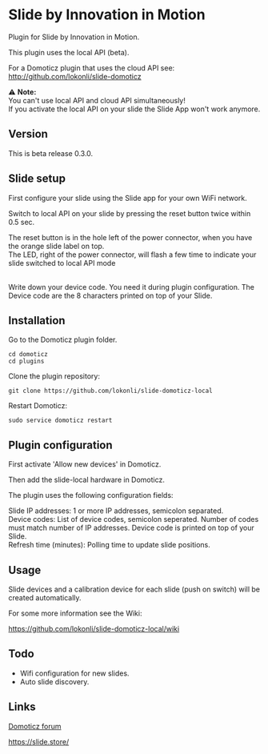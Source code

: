 # Slide by Innovation in Motion

Plugin for Slide by Innovation in Motion.

This plugin uses the local API (beta).  

For a Domoticz plugin that uses the cloud API see:  
http://github.com/lokonli/slide-domoticz

:warning: **Note:**  
You can't use local API and cloud API simultaneously!  
If you activate the local API on your slide the Slide App won't work anymore.

## Version
This is beta release 0.3.0. <br/>

## Slide setup
First configure your slide using the Slide app for your own WiFi network.

Switch to local API on your slide by pressing the reset button twice within 0.5 sec.<br/>


The reset button is in the hole left of the power connector, when you have the orange slide label on top.<br/>
The LED, right of the power connector, will flash a few time to indicate your slide switched to local API mode<br/>
<br/>

Write down your device code. You need it during plugin configuration. The Device code are the 8 characters printed on top of your Slide.<br/>

## Installation

Go to the Domoticz plugin folder.

    cd domoticz
    cd plugins

Clone the plugin repository:

    git clone https://github.com/lokonli/slide-domoticz-local

Restart Domoticz:

    sudo service domoticz restart

## Plugin configuration

First activate 'Allow new devices' in Domoticz.

Then add the slide-local hardware in Domoticz.

The plugin uses the following configuration fields:

Slide IP addresses: 1 or more IP addresses, semicolon separated.<br/>
Device codes: List of device codes, semicolon seperated. Number of codes must match number of IP addresses. Device code is printed on top of your Slide.<br/>
Refresh time (minutes): Polling time to update slide positions.<br/>

## Usage

Slide devices and a calibration device for each slide (push on switch) will be created automatically.

For some more information see the Wiki:

https://github.com/lokonli/slide-domoticz-local/wiki

## Todo

* Wifi configuration for new slides.  
* Auto slide discovery.

## Links

[Domoticz forum](https://www.domoticz.com/forum/viewtopic.php?f=65&t=30449)

https://slide.store/
